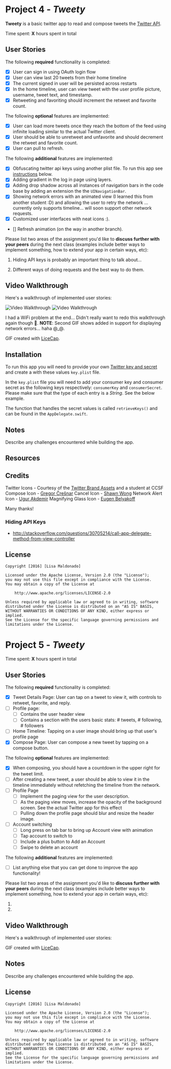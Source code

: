 # Project 4 - *Tweety*

**Tweety** is a basic twitter app to read and compose tweets the [Twitter API](https://apps.twitter.com/).

Time spent: **X** hours spent in total

## User Stories

The following **required** functionality is completed:

- [x] User can sign in using OAuth login flow
- [x] User can view last 20 tweets from their home timeline
- [x] The current signed in user will be persisted across restarts
- [x] In the home timeline, user can view tweet with the user profile picture, username, tweet text, and timestamp.
- [x] Retweeting and favoriting should increment the retweet and favorite count.

The following **optional** features are implemented:

- [x] User can load more tweets once they reach the bottom of the feed using infinite loading similar to the actual Twitter client.
- [x] User should be able to unretweet and unfavorite and should decrement the retweet and favorite count.
- [x] User can pull to refresh.

The following **additional** features are implemented:

- [x] Obfuscating twitter api keys using another plist file. To run this app see [instructions](https://github.com/venegu/tweety#installation) below.
- [x] Adding gradient in the log in page using layers.
- [x] Adding drop shadow across all instances of navigation bars in the code base by adding an extension the the `UINavigationBar`.
- [x] Showing network errors with an animated view (I learned this from another student :D) and allowing the user to retry the network ... currently only supports timeline... will soon support other network requests.
- [x] Customized user interfaces with neat icons :).
- [] Refresh animation (on the way in another branch).

Please list two areas of the assignment you'd like to **discuss further with your peers** during the next class (examples include better ways to implement something, how to extend your app in certain ways, etc):

1. Hiding API keys is probably an important thing to talk about...

2. Different ways of doing requests and the best way to do them.

## Video Walkthrough

Here's a walkthrough of implemented user stories:


<img src='https://github.com/venegu/tweety/raw/master/tweety.gif' title='Video Walkthrough' width='' alt='Video Walkthrough' />              <img src='https://github.com/venegu/tweety/raw/master/tweety2.gif' title='Video Walkthrough' width='' alt='Video Walkthrough' />

I had a WiFi problem at the end... Didn't really want to redo this walkthrough again though :panda_face:. __NOTE__: Second GIF shows added in support for displaying network errors... haha @_@.

GIF created with [LiceCap](http://www.cockos.com/licecap/).

## Installation

To run this app you will need to provide your own [Twitter key and secret](https://apps.twitter.com) and create a with these values `key.plist` file.

In the `key.plist` file you will need to add your consumer key and consumer secret as the following keys respectively: `consumerKey` and `consumerSecret`. Please make sure that the type of each entry is a *String*. See the below example.

The function that handles the secret values is called `retrieveKeys()` and can be found in the `AppDelegate.swift`.

## Notes

Describe any challenges encountered while building the app.

## Resources

## Credits

Twitter Icons - Courtesy of the [Twitter Brand Assets](https://about.twitter.com/company/brand-assets) and a student at CCSF
Compose Icon - [Gregor Črešnar](https://thenounproject.com/search/?q=compose&i=256159)
Cancel Icon - [Shawn Wong](https://thenounproject.com/search/?q=x&i=114046)
Network Alert Icon - [Ugur Akdemir](https://thenounproject.com/search/?q=wifi&i=26774)
Magnifying Glass Icon - [Eugen Belyakoff](https://thenounproject.com/search/?q=magnifying+glass&i=38681)

Many thanks!

### Hiding API Keys
   - http://stackoverflow.com/questions/30705214/call-app-delegate-method-from-view-controller

## License

    Copyright [2016] [Lisa Maldonado]

    Licensed under the Apache License, Version 2.0 (the "License");
    you may not use this file except in compliance with the License.
    You may obtain a copy of the License at

        http://www.apache.org/licenses/LICENSE-2.0

    Unless required by applicable law or agreed to in writing, software
    distributed under the License is distributed on an "AS IS" BASIS,
    WITHOUT WARRANTIES OR CONDITIONS OF ANY KIND, either express or implied.
    See the License for the specific language governing permissions and
    limitations under the License.


# Project 5 - *Tweety*

Time spent: **X** hours spent in total

## User Stories

The following **required** functionality is completed:

- [x] Tweet Details Page: User can tap on a tweet to view it, with controls to retweet, favorite, and reply.
- [ ] Profile page:
   - [ ] Contains the user header view
   - [ ] Contains a section with the users basic stats: # tweets, # following, # followers
- [ ] Home Timeline: Tapping on a user image should bring up that user's profile page
- [x] Compose Page: User can compose a new tweet by tapping on a compose button.

The following **optional** features are implemented:

- [x] When composing, you should have a countdown in the upper right for the tweet limit.
- [ ] After creating a new tweet, a user should be able to view it in the timeline immediately without refetching the timeline from the network.
- [ ] Profile Page
   - [ ] Implement the paging view for the user description.
   - [ ] As the paging view moves, increase the opacity of the background screen. See the actual Twitter app for this effect
   - [ ] Pulling down the profile page should blur and resize the header image.
- [ ] Account switching
   - [ ] Long press on tab bar to bring up Account view with animation
   - [ ] Tap account to switch to
   - [ ] Include a plus button to Add an Account
   - [ ] Swipe to delete an account

The following **additional** features are implemented:

- [ ] List anything else that you can get done to improve the app functionality!

Please list two areas of the assignment you'd like to **discuss further with your peers** during the next class (examples include better ways to implement something, how to extend your app in certain ways, etc):

1.
2.

## Video Walkthrough

Here's a walkthrough of implemented user stories:

<!--<img src='http://i.imgur.com/link/to/your/gif/file.gif' title='Video Walkthrough' width='' alt='Video Walkthrough' />-->

GIF created with [LiceCap](http://www.cockos.com/licecap/).

## Notes

Describe any challenges encountered while building the app.

## License

    Copyright [2016] [Lisa Maldonado]

    Licensed under the Apache License, Version 2.0 (the "License");
    you may not use this file except in compliance with the License.
    You may obtain a copy of the License at

        http://www.apache.org/licenses/LICENSE-2.0

    Unless required by applicable law or agreed to in writing, software
    distributed under the License is distributed on an "AS IS" BASIS,
    WITHOUT WARRANTIES OR CONDITIONS OF ANY KIND, either express or implied.
    See the License for the specific language governing permissions and
    limitations under the License.
